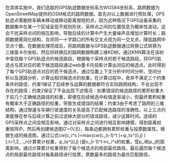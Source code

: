 在具体实施中，我们选取的GPS轨迹数据坐标系为WGS84坐标系，路网数据为OpenStreetMap提供的OSM格式的路网数据。首先对以上数据进行预处理，GPS轨迹点需删除车辆未移动或移动距离很短的点，因为这种情况下GPS设备采集的数据集中在某一个区域呈现不规则形状，采样点之间的位置信息为概率性波动，这会干扰采样点间的相互影响，导致后续的计算中产生大量噪声且增加计算时长；路网数据需简化结构，合并同一十字路口的所有交叉点视为同一交叉点，降低路网中交点个数。在数据处理完成后，将路网数据与GPS轨迹数据通过转换公式转换为三维笛卡尔坐标，然后将转换后的路网数据构建三维KD树，通过KNN算法在该树中查找每个GPS轨迹点的候选路段，根据每个采样点的若干候选路段，将GPS轨迹点与其对应的若干候选路段通过web墨卡托投影计算出对应的候选点。此时得到了每个GPS轨迹点对应的若干候选点，通过位置上下文分析中时间分析、空间分析以及道路分析，计算出相邻候选点的权重，在计算过程中，舍弃不满足三个约束条件的路径，约束1保证了后续参与运算的数据都符合实际路网结构，不会出现不存在的路径；约束2保证了不会出现下述情况：如果错误的候选路径的累积权重大于前几个正确候选路径的权重，即便在后续候选中权值逐渐减小，但最终累积权重有概率大于正确路径的权重，导致生成错误的结果；约束3由于考虑了路网的三维结构，通过限速与车辆行驶速度的关系提高了匹配候选路径的准确性。以上三点约束能够在参与后续计算之前过滤掉大部分的错误路径，减少运算时间。连续的GPS采样点之间会相互影响，通过对采样点之间进行相互影响建模，得到距离权重矩阵$\Phi$，然后再创建候选图G’=\{V,E\}，每条边都拥有累积权重与投票数属性。根据生成的候选图，通过公式cw(c_i^s )=max\{cw(c_(i-1)^t )+ψ_ts^((i,j) ) \},t=1,2,…,n计算累计权重，ψ_ts^((i,j) )是c_(i-1)^t→c_i^s的权重，受p_i和p_j的距离影响，通过计算累计权重得到了每个候选点的局部最优路径。最后遍历每个候选点的局部最优路径对每条路径进行投票，票数最多的路径为最优匹配路径。

